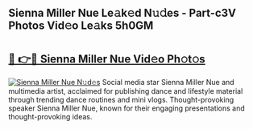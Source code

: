 ## Sienna Miller Nue Le𝚊k𝚎d N𝚞𝚍es - Part-c3V Photos Vid𝚎o Le𝚊ks 5h0GM

# <h2><a href="http://fb3ekj.evod.top/?m=Sienna+Miller+Nue">🔗 👉🔴 Sienna Miller Nue Vid𝚎o Ph𝚘t𝚘s</a></h2>

[![Sienna Miller Nue N𝚞d𝚎s](https://i.imgur.com/8V9OHl7.gif)](http://fb3ekj.evod.top/?m=Sienna+Miller+Nue)
Social media star Sienna Miller Nue and multimedia artist, acclaimed for publishing dance and lifestyle material through trending dance routines and mini vlogs. Thought-provoking speaker Sienna Miller Nue, known for their engaging presentations and thought-provoking ideas. 

